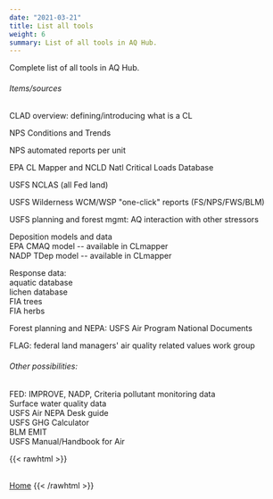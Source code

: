 ```yaml
---
date: "2021-03-21"
title: List all tools
weight: 6
summary: List of all tools in AQ Hub.
---
```


Complete list of all tools in AQ Hub.

###### Items/sources

CLAD overview: defining/introducing what is a CL

NPS Conditions and Trends  

NPS automated reports per unit

EPA CL Mapper and NCLD Natl Critical Loads Database  

USFS NCLAS (all Fed land)  

USFS Wilderness WCM/WSP "one-click" reports (FS/NPS/FWS/BLM)  

USFS planning and forest mgmt: AQ interaction with other stressors  

Deposition models and data  
    EPA CMAQ model -- available in CLmapper  
    NADP TDep model -- available in CLmapper  

Response data:  
    aquatic database  
    lichen database  
    FIA trees  
    FIA herbs  
    
Forest planning and NEPA: USFS Air Program National Documents  

FLAG: federal land managers' air quality related values work group  

###### Other possibilities:

FED: IMPROVE, NADP, Criteria pollutant monitoring data  
Surface water quality data  
USFS Air NEPA Desk guide  
USFS GHG Calculator  
BLM EMIT   
USFS Manual/Handbook for Air  


<!--- Back button begin --->
{{< rawhtml >}}
<br/><br/>
</div>
<a class="button button-primary mb-2" href="/hub/">Home</a>
</div>
{{< /rawhtml >}}
<!--- Back button end --->
